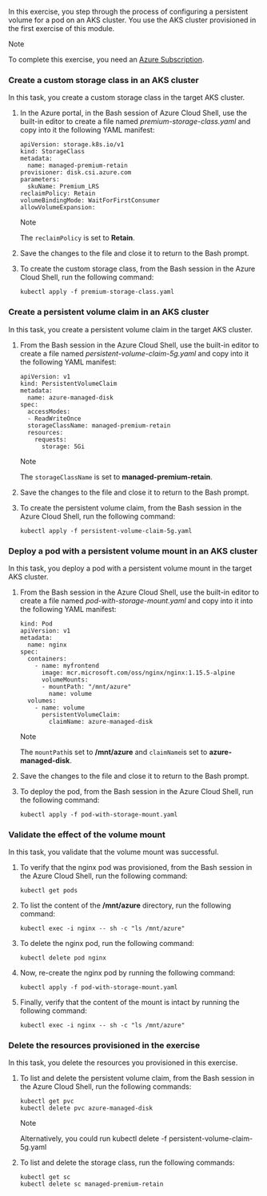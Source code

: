 In this exercise, you step through the process of configuring a persistent volume for a pod on an AKS cluster. You use the AKS cluster provisioned in the first exercise of this module.

> [!NOTE]
> To complete this exercise, you need an [Azure Subscription](https://azure.microsoft.com/pricing/purchase-options/azure-account?cid=msft_learn).<br>

### Create a custom storage class in an AKS cluster

In this task, you create a custom storage class in the target AKS cluster.

1.  In the Azure portal, in the Bash session of Azure Cloud Shell, use the built-in editor to create a file named *premium-storage-class.yaml* and copy into it the following YAML manifest:
    
    ```azurecli
    apiVersion: storage.k8s.io/v1
    kind: StorageClass
    metadata:
      name: managed-premium-retain
    provisioner: disk.csi.azure.com
    parameters:
      skuName: Premium_LRS
    reclaimPolicy: Retain
    volumeBindingMode: WaitForFirstConsumer
    allowVolumeExpansion:
    ```
    
    > [!NOTE]
    > The `reclaimPolicy` is set to **Retain**.<br>
2.  Save the changes to the file and close it to return to the Bash prompt.
3.  To create the custom storage class, from the Bash session in the Azure Cloud Shell, run the following command:
    
    ```azurecli
    kubectl apply -f premium-storage-class.yaml
    ```

### Create a persistent volume claim in an AKS cluster

In this task, you create a persistent volume claim in the target AKS cluster.

1.  From the Bash session in the Azure Cloud Shell, use the built-in editor to create a file named *persistent-volume-claim-5g.yaml* and copy into it the following YAML manifest:
    
    ```azurecli
    apiVersion: v1
    kind: PersistentVolumeClaim
    metadata:
      name: azure-managed-disk
    spec:
      accessModes:
      - ReadWriteOnce
      storageClassName: managed-premium-retain
      resources:
        requests:
          storage: 5Gi
    ```
    
    > [!NOTE]
    > The `storageClassName` is set to **managed-premium-retain**.<br>
2.  Save the changes to the file and close it to return to the Bash prompt.
3.  To create the persistent volume claim, from the Bash session in the Azure Cloud Shell, run the following command:
    
    ```azurecli
    kubectl apply -f persistent-volume-claim-5g.yaml
    ```

### Deploy a pod with a persistent volume mount in an AKS cluster

In this task, you deploy a pod with a persistent volume mount in the target AKS cluster.

1.  From the Bash session in the Azure Cloud Shell, use the built-in editor to create a file named *pod-with-storage-mount.yaml* and copy into it into the following YAML manifest:
    
    ```azurecli
    kind: Pod
    apiVersion: v1
    metadata:
      name: nginx
    spec:
      containers:
        - name: myfrontend
          image: mcr.microsoft.com/oss/nginx/nginx:1.15.5-alpine
          volumeMounts:
          - mountPath: "/mnt/azure"
            name: volume
      volumes:
        - name: volume
          persistentVolumeClaim:
            claimName: azure-managed-disk
    ```
    
    > [!NOTE]
    > The `mountPath`is set to **/mnt/azure** and `claimName`is set to **azure-managed-disk**.<br>

2.  Save the changes to the file and close it to return to the Bash prompt.
3.  To deploy the pod, from the Bash session in the Azure Cloud Shell, run the following command:
    
    ```azurecli
    kubectl apply -f pod-with-storage-mount.yaml
    ```

### Validate the effect of the volume mount

In this task, you validate that the volume mount was successful.

1.  To verify that the nginx pod was provisioned, from the Bash session in the Azure Cloud Shell, run the following command:
    
    ```azurecli
    kubectl get pods
    ```

2.  To list the content of the **/mnt/azure** directory, run the following command:
    
    ```azurecli
    kubectl exec -i nginx -- sh -c "ls /mnt/azure"
    ```
3.  To delete the nginx pod, run the following command:
    
    ```azurecli
    kubectl delete pod nginx
    ```

4.  Now, re-create the nginx pod by running the following command:
    
    ```azurecli
    kubectl apply -f pod-with-storage-mount.yaml
    ```

5.  Finally, verify that the content of the mount is intact by running the following command:
    
    ```azurecli
    kubectl exec -i nginx -- sh -c "ls /mnt/azure"
    ```

### Delete the resources provisioned in the exercise

In this task, you delete the resources you provisioned in this exercise.

1.  To list and delete the persistent volume claim, from the Bash session in the Azure Cloud Shell, run the following commands:
    
    ```azurecli
    kubectl get pvc
    kubectl delete pvc azure-managed-disk
    ```
    
    > [!NOTE]
    > Alternatively, you could run kubectl delete -f persistent-volume-claim-5g.yaml<br>

2.  To list and delete the storage class, run the following commands:
    
    ```azurecli
    kubectl get sc
    kubectl delete sc managed-premium-retain
    ```
